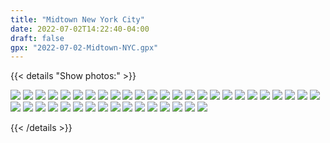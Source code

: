 ```yaml
---
title: "Midtown New York City"
date: 2022-07-02T14:22:40-04:00
draft: false
gpx: "2022-07-02-Midtown-NYC.gpx"
---
```


{{< details "Show photos:" >}}

![](/files/images/tracks/2022-07-02/PXL_20220702_182051407.jpg)
![](/files/images/tracks/2022-07-02/PXL_20220702_182203108.MP.jpg)
![](/files/images/tracks/2022-07-02/PXL_20220702_182925937.jpg)
![](/files/images/tracks/2022-07-02/PXL_20220702_183328431.jpg)
![](/files/images/tracks/2022-07-02/PXL_20220702_183340368_exported_1132_1656807019031.jpg)
![](/files/images/tracks/2022-07-02/PXL_20220702_183452281.jpg)
![](/files/images/tracks/2022-07-02/PXL_20220702_183857570.jpg)
![](/files/images/tracks/2022-07-02/PXL_20220702_183905251.jpg)
![](/files/images/tracks/2022-07-02/PXL_20220702_184055390.jpg)
![](/files/images/tracks/2022-07-02/PXL_20220702_184322134.MP.jpg)
![](/files/images/tracks/2022-07-02/PXL_20220702_184329813.jpg)
![](/files/images/tracks/2022-07-02/PXL_20220702_184942321.MP.jpg)
![](/files/images/tracks/2022-07-02/PXL_20220702_190906324.jpg)
![](/files/images/tracks/2022-07-02/PXL_20220702_190915986.jpg)
![](/files/images/tracks/2022-07-02/PXL_20220702_192626217.jpg)
![](/files/images/tracks/2022-07-02/PXL_20220702_195124386.jpg)
![](/files/images/tracks/2022-07-02/PXL_20220702_195238699.jpg)
![](/files/images/tracks/2022-07-02/PXL_20220702_195241156.jpg)
![](/files/images/tracks/2022-07-02/PXL_20220702_195356778.jpg)
![](/files/images/tracks/2022-07-02/PXL_20220702_195450041.jpg)
![](/files/images/tracks/2022-07-02/PXL_20220702_195744514.jpg)
![](/files/images/tracks/2022-07-02/PXL_20220702_204232224.jpg)
![](/files/images/tracks/2022-07-02/PXL_20220702_205157067_exported_932_1656806487103.jpg)
![](/files/images/tracks/2022-07-02/PXL_20220702_205202829.jpg)
![](/files/images/tracks/2022-07-02/PXL_20220702_205920316.jpg)
![](/files/images/tracks/2022-07-02/PXL_20220702_210141792.jpg)
![](/files/images/tracks/2022-07-02/PXL_20220702_210205575_exported_100_1656806462923.jpg)
![](/files/images/tracks/2022-07-02/PXL_20220702_210258906.jpg)
![](/files/images/tracks/2022-07-02/PXL_20220702_210338993_exported_399_1656806448177.jpg)
![](/files/images/tracks/2022-07-02/PXL_20220702_210538891.jpg)
![](/files/images/tracks/2022-07-02/PXL_20220702_210902688.jpg)
![](/files/images/tracks/2022-07-02/PXL_20220702_211519638.jpg)
![](/files/images/tracks/2022-07-02/PXL_20220702_212004925.jpg)
![](/files/images/tracks/2022-07-02/PXL_20220702_215131505.jpg)
![](/files/images/tracks/2022-07-02/PXL_20220702_220433235.jpg)
![](/files/images/tracks/2022-07-02/PXL_20220702_220559204_exported_732_1656806306094.jpg)
![](/files/images/tracks/2022-07-02/PXL_20220702_220708065.jpg)
![](/files/images/tracks/2022-07-02/PXL_20220702_221420858.MP.jpg)
![](/files/images/tracks/2022-07-02/PXL_20220702_221515348_exported_799_1656806269626.jpg)
![](/files/images/tracks/2022-07-02/PXL_20220702_221815836.jpg)
![](/files/images/tracks/2022-07-02/PXL_20220702_222556327.jpg)

{{< /details >}}

